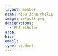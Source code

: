```yaml
---
layout: member
name: Dibu John Philip
image: default.png
designations: 
  - PhD Scholar
area:
bio:
email:
type: student
---
```

